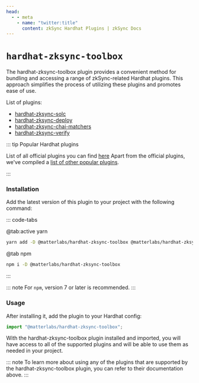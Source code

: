 ```yaml
---
head:
  - - meta
    - name: "twitter:title"
      content: zkSync Hardhat Plugins | zkSync Docs
---
```


# `hardhat-zksync-toolbox`

The hardhat-zksync-toolbox plugin provides a convenient method for bundling and accessing a range of zkSync-related Hardhat plugins. This approach simplifies the process of utilizing these plugins and promotes ease of use.

List of plugins:

- [hardhat-zksync-solc](./hardhat-zksync-solc.md)
- [hardhat-zksync-deploy](./hardhat-zksync-deploy.md)
- [hardhat-zksync-chai-matchers](./hardhat-zksync-chai-matchers.md)
- [hardhat-zksync-verify](./hardhat-zksync-verify.md)

::: tip Popular Hardhat plugins

List of all official plugins you can find [here](./getting-started.md/#)
Apart from the official plugins, we've compiled a [list of other popular plugins](./other-plugins.md).

:::

### Installation

Add the latest version of this plugin to your project with the following command:

::: code-tabs

@tab:active yarn

```bash
yarn add -D @matterlabs/hardhat-zksync-toolbox @matterlabs/hardhat-zksync-solc @matterlabs/hardhat-zksync-chai-matchers @matterlabs/hardhat-zksync-deploy @matterlabs/hardhat-zksync-verify @nomicfoundation/hardhat-verify
```

@tab npm

```bash
npm i -D @matterlabs/hardhat-zksync-toolbox
```

:::

::: note
For `npm`, version 7 or later is recommended.
:::

### Usage

After installing it, add the plugin to your Hardhat config:

```javascript
import "@matterlabs/hardhat-zksync-toolbox";
```

With the hardhat-zksync-toolbox plugin installed and imported, you will have access to all of the supported plugins and will be able to use them as needed in your project.

::: note
To learn more about using any of the plugins that are supported by the hardhat-zksync-toolbox plugin, you can refer to their documentation above.
:::
